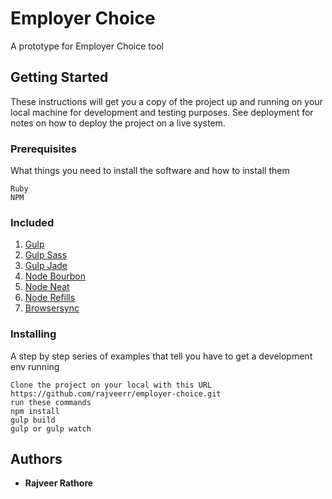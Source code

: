 # Employer Choice
A prototype for Employer Choice tool

## Getting Started

These instructions will get you a copy of the project up and running on your local machine for development and testing purposes. See deployment for notes on how to deploy the project on a live system.

### Prerequisites

What things you need to install the software and how to install them

```
Ruby
NPM
```

### Included

1. [Gulp](http://gulpjs.com/)
2. [Gulp Sass](https://www.npmjs.com/package/gulp-sass)
3. [Gulp Jade](https://www.npmjs.com/package/gulp-jade)
4. [Node Bourbon](https://www.npmjs.com/package/node-bourbon)
5. [Node Neat](https://www.npmjs.com/package/node-neat)
6. [Node Refills](https://www.npmjs.com/package/node-refills)
7. [Browsersync](https://www.browsersync.io/docs/gulp/)


### Installing

A step by step series of examples that tell you have to get a development env running

```
Clone the project on your local with this URL https://github.com/rajveerr/employer-choice.git
run these commands
npm install
gulp build
gulp or gulp watch
```

## Authors

* **Rajveer Rathore**
